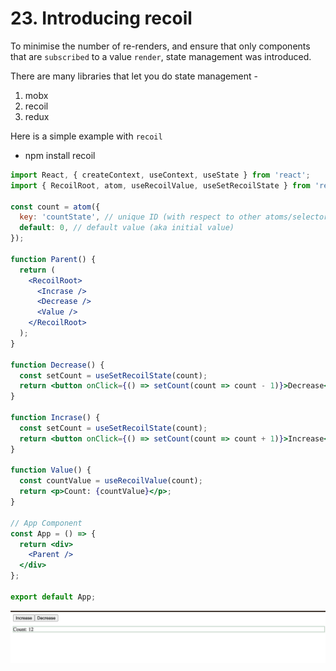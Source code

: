 # 23. Introducing recoil

To minimise the number of re-renders, and ensure that only components that are `subscribed` to a value `render`, state management was introduced.

There are many libraries that let you do state management - 

1. mobx
2. recoil
3. redux

Here is a simple example with `recoil`

- npm install recoil

```jsx
import React, { createContext, useContext, useState } from 'react';
import { RecoilRoot, atom, useRecoilValue, useSetRecoilState } from 'recoil';

const count = atom({
  key: 'countState', // unique ID (with respect to other atoms/selectors)
  default: 0, // default value (aka initial value)
});

function Parent() {
  return (
    <RecoilRoot>
      <Incrase />
      <Decrease />
      <Value />
    </RecoilRoot>
  );
}

function Decrease() {
  const setCount = useSetRecoilState(count);
  return <button onClick={() => setCount(count => count - 1)}>Decrease</button>;
}

function Incrase() {
  const setCount = useSetRecoilState(count);
  return <button onClick={() => setCount(count => count + 1)}>Increase</button>;
}

function Value() {
  const countValue = useRecoilValue(count);
  return <p>Count: {countValue}</p>;
}

// App Component
const App = () => {
  return <div>
    <Parent />
  </div>
};

export default App;
```

![Screenshot 2024-10-13 at 7.20.23 PM.png](23%20Introducing%20recoil%2022390c2fa21b8186a4f8edf33016ff65/Screenshot_2024-10-13_at_7.20.23_PM.png)
